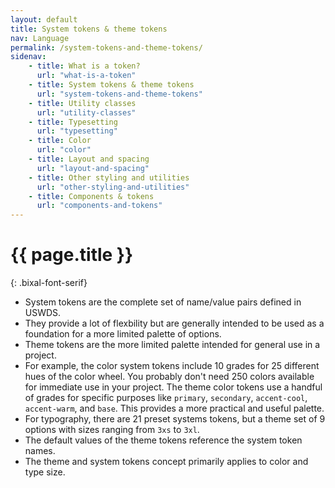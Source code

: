 ```yaml
---
layout: default
title: System tokens & theme tokens
nav: Language
permalink: /system-tokens-and-theme-tokens/
sidenav:
    - title: What is a token?
      url: "what-is-a-token"
    - title: System tokens & theme tokens
      url: "system-tokens-and-theme-tokens"
    - title: Utility classes
      url: "utility-classes"
    - title: Typesetting
      url: "typesetting"
    - title: Color
      url: "color"
    - title: Layout and spacing
      url: "layout-and-spacing"
    - title: Other styling and utilities
      url: "other-styling-and-utilities"
    - title: Components & tokens
      url: "components-and-tokens"
---
```

# {{ page.title }}
{: .bixal-font-serif}

- System tokens are the complete set of name/value pairs defined in USWDS.
- They provide a lot of flexbility but are generally intended to be used as a foundation for a more limited palette of options.
- Theme tokens are the more limited palette intended for general use in a project.
- For example, the color system tokens include 10 grades for 25 different hues of the color wheel. You probably don't need 250 colors available for immediate use in your project. The theme color tokens use a handful of grades for specific purposes like `primary`, `secondary`, `accent-cool`, `accent-warm`, and `base`. This provides a more practical and useful palette.
- For typography, there are 21 preset systems tokens, but a theme set of 9 options with sizes ranging from `3xs` to `3xl`.
- The default values of the theme tokens reference the system token names.
- The theme and system tokens concept primarily applies to color and type size.